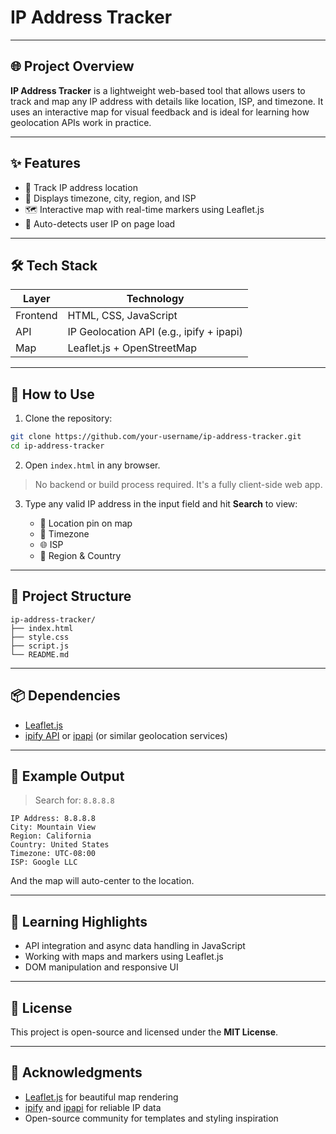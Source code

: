 # **IP Address Tracker**

---

## 🌐 Project Overview

**IP Address Tracker** is a lightweight web-based tool that allows users to track and map any IP address with details like location, ISP, and timezone. It uses an interactive map for visual feedback and is ideal for learning how geolocation APIs work in practice.

---

## ✨ Features

* 📍 Track IP address location
* 🧭 Displays timezone, city, region, and ISP
* 🗺️ Interactive map with real-time markers using Leaflet.js
* 🔁 Auto-detects user IP on page load

---

## 🛠️ Tech Stack

| Layer    | Technology                               |
| -------- | ---------------------------------------- |
| Frontend | HTML, CSS, JavaScript                    |
| API      | IP Geolocation API (e.g., ipify + ipapi) |
| Map      | Leaflet.js + OpenStreetMap               |

---

## 🚀 How to Use

1. Clone the repository:

```bash
git clone https://github.com/your-username/ip-address-tracker.git
cd ip-address-tracker
```

2. Open `index.html` in any browser.

> No backend or build process required. It's a fully client-side web app.

3. Type any valid IP address in the input field and hit **Search** to view:

   * 📌 Location pin on map
   * 📅 Timezone
   * 🌐 ISP
   * 🧭 Region & Country

---

## 📁 Project Structure

```
ip-address-tracker/
├── index.html
├── style.css
├── script.js
└── README.md
```

---

## 📦 Dependencies

* [Leaflet.js](https://leafletjs.com/)
* [ipify API](https://www.ipify.org/) or [ipapi](https://ipapi.co/) (or similar geolocation services)

---

## 📌 Example Output

> Search for: `8.8.8.8`

```
IP Address: 8.8.8.8
City: Mountain View
Region: California
Country: United States
Timezone: UTC-08:00
ISP: Google LLC
```

And the map will auto-center to the location.

---

## 🧠 Learning Highlights

* API integration and async data handling in JavaScript
* Working with maps and markers using Leaflet.js
* DOM manipulation and responsive UI

---

## 📄 License

This project is open-source and licensed under the **MIT License**.

---

## 🙌 Acknowledgments

* [Leaflet.js](https://leafletjs.com/) for beautiful map rendering
* [ipify](https://ipify.org/) and [ipapi](https://ipapi.co/) for reliable IP data
* Open-source community for templates and styling inspiration
